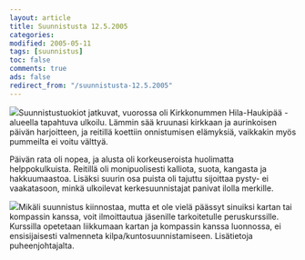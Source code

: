 ```yaml
--- 
layout: article 
title: Suunnistusta 12.5.2005 
categories: 
modified: 2005-05-11 
tags: [suunnistus]
toc: false 
comments: true 
ads: false 
redirect_from: "/suunnistusta-12.5.2005" 
--- 
```


![](/Media/Default/BlogPost/blog/suunnistusta-12.5.2005/suunnistus20050512_02b.jpg)Suunnistustuokiot
jatkuvat, vuorossa oli Kirkkonummen Hila-Haukipää -alueella tapahtuva
ulkoilu. Lämmin sää kruunasi kirkkaan ja aurinkoisen päivän harjoitteen,
ja reitillä koettiin onnistumisen elämyksiä, vaikkakin myös pummeilta ei
voitu välttyä.

Päivän rata oli nopea, ja alusta oli korkeuseroista huolimatta
helppokulkuista. Reitillä oli monipuolisesti kalliota, suota, kangasta
ja hakkuumaastoa. Lisäksi suurin osa puista oli tajuttu sijoittaa pysty-
ei vaakatasoon, minkä ulkoilevat kerkesuunnistajat panivat ilolla
merkille.

![](/Media/Default/BlogPost/blog/suunnistusta-12.5.2005/suunnistus20050512_03b.jpg)Mikäli
suunnistus kiinnostaa, mutta et ole vielä päässyt sinuiksi kartan tai
kompassin kanssa, voit ilmoittautua jäsenille tarkoitetulle
peruskurssille. Kurssilla opetetaan liikkumaan kartan ja kompassin
kanssa luonnossa, ei ensisijaisesti valmenneta
kilpa/kuntosuunnistamiseen. Lisätietoja puheenjohtajalta.

